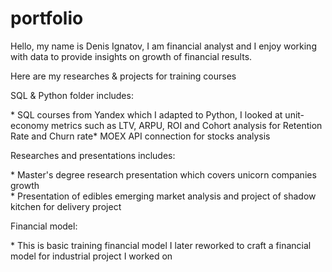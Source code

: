 # portfolio
Hello, my name is Denis Ignatov, I am financial analyst and I enjoy working with data to provide insights on growth of financial results. 
<p>Here are my researches &amp; projects for training courses<p>

<p></div>SQL & Python folder includes:<div>
</div>* SQL courses from Yandex which I adapted to Python, I looked at unit-economy metrics such as LTV, ARPU, ROI and Cohort analysis for Retention Rate and Churn rate<div.
</div>* MOEX API connection for stocks analysis<div><p>

  
 
<p>Researches and presentations includes:<p>
</div>* Master's degree research presentation which covers unicorn companies growth<div>
</div>* Presentation of edibles emerging market analysis and project of shadow kitchen for delivery project <div>
  
<p>Financial model:<p>
</div>* This is basic training financial model I later reworked to craft a financial model for industrial project I worked on<div>
  
  
